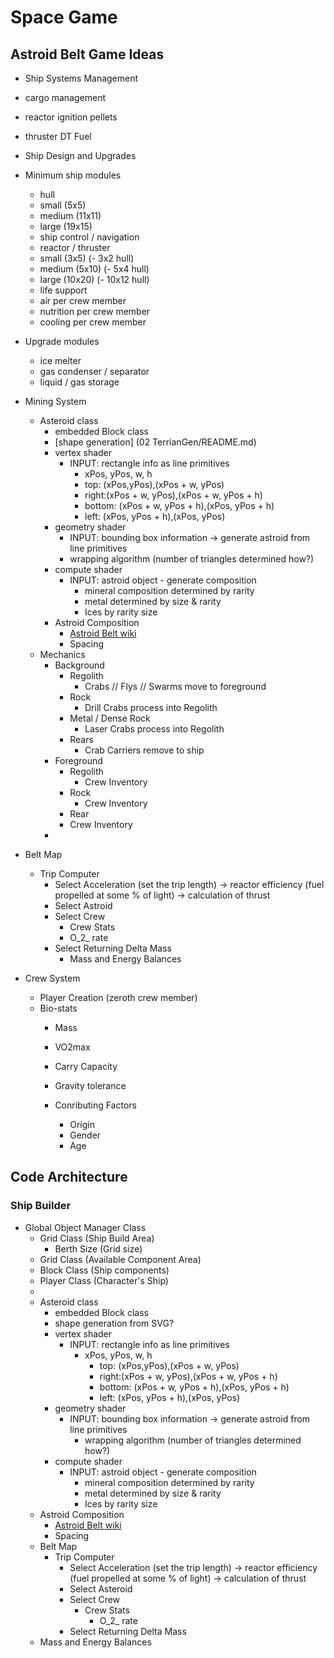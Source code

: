 # Space Game


## Astroid Belt Game Ideas

- Ship Systems Management
- cargo management
- reactor ignition pellets
- thruster DT Fuel
- Ship Design and Upgrades
- Minimum ship modules
  - hull
  - small (5x5)
  - medium (11x11)
  - large (19x15)
  - ship control / navigation
  - reactor / thruster
  - small (3x5) (- 3x2 hull)
  - medium (5x10) (- 5x4 hull)
  - large (10x20) (- 10x12 hull)
  - life support
  - air per crew member
  - nutrition per crew member
  - cooling per crew member
- Upgrade modules
  - ice melter
  - gas condenser / separator
  - liquid / gas storage
- Mining System
  - Asteroid class 
    - embedded Block class
    - [shape generation] (02 TerrianGen/README.md)
    - vertex shader
      - INPUT: rectangle info as line primitives
        - xPos, yPos, w, h
        - top: (xPos,yPos),(xPos + w, yPos)
        - right:(xPos + w, yPos),(xPos + w, yPos + h)
        - bottom: (xPos + w, yPos + h),(xPos, yPos + h)
        - left: (xPos, yPos + h),(xPos, yPos)
    - geometry shader
      - INPUT: bounding box information -> generate astroid from line primitives
      - wrapping algorithm (number of triangles determined how?)
    - compute shader
      - INPUT: astroid object - generate composition
        - mineral composition determined by rarity
        - metal determined by size & rarity
        - Ices by rarity size
    - Astroid Composition
      - [Astroid Belt wiki](https://en.wikipedia.org/wiki/Asteroid_belt#:~:text=The%20absolute%20magnitudes%20of%20most,asteroids%20might%20be%20even%20closer.)
      - Spacing
  - Mechanics
    - Background
      - Regolith
        - Crabs // Flys // Swarms move to foreground
      - Rock
        - Drill Crabs process into Regolith
      - Metal / Dense Rock
        - Laser Crabs process into Regolith
      - Rears
        - Crab Carriers remove to ship
    - Foreground
      - Regolith
        - Crew Inventory
      - Rock
        - Crew Inventory
      - Rear
      - Crew Inventory
    - 
- Belt Map
  - Trip Computer
    - Select Acceleration (set the trip length) -> reactor efficiency (fuel propelled at some % of light) -> calculation of thrust
    - Select Astroid
    - Select Crew
      - Crew Stats
      - O_2_ rate
    - Select Returning Delta Mass
      - Mass and Energy Balances

- Crew System
  - Player Creation (zeroth crew member)
  - Bio-stats
    - Mass
    - VO2max
    - Carry Capacity
    - Gravity tolerance

    - Conributing Factors
      - Origin
      - Gender
      - Age


## Code Architecture

### Ship Builder

- Global Object Manager Class
  - Grid Class (Ship Build Area)
    - Berth Size (Grid size)
  - Grid Class (Available Component Area)
  - Block Class (Ship components)
  - Player Class (Character's Ship)
  -
  - Asteroid class
    - embedded Block class
    - shape generation from SVG?
    - vertex shader
      - INPUT: rectangle info as line primitives
        - xPos, yPos, w, h
          - top: (xPos,yPos),(xPos + w, yPos)
          - right:(xPos + w, yPos),(xPos + w, yPos + h)
          - bottom: (xPos + w, yPos + h),(xPos, yPos + h)
          - left: (xPos, yPos + h),(xPos, yPos)
    - geometry shader
      - INPUT: bounding box information -> generate astroid from line primitives
        - wrapping algorithm (number of triangles determined how?)
    - compute shader
      - INPUT: astroid object - generate composition
        - mineral composition determined by rarity
        - metal determined by size & rarity
        - Ices by rarity size
  - Astroid Composition
    - [Astroid Belt wiki](https://en.wikipedia.org/wiki/Asteroid_belt#:~:text=The%20absolute%20magnitudes%20of%20most,asteroids%20might%20be%20even%20closer.)
    - Spacing
  - Belt Map
    - Trip Computer
      - Select Acceleration (set the trip length) -> reactor efficiency (fuel propelled at some % of light) -> calculation of thrust
      - Select Asteroid
      - Select Crew
        - Crew Stats
          - O_2_ rate
      - Select Returning Delta Mass
  - Mass and Energy Balances
